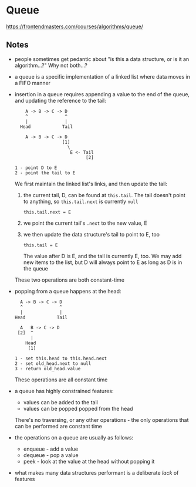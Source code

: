 # Queue

https://frontendmasters.com/courses/algorithms/queue/

## Notes

- people sometimes get pedantic about "is this a data structure, or is it an
  algorithm...?" Why not both...?
- a queue is a specific implementation of a linked list where data moves in a
  FIFO manner
- insertion in a queue requires appending a value to the end of the queue, and
  updating the reference to the tail:

  ```
      A -> B -> C -> D
      ^              ^
      |              |
    Head            Tail

      A -> B -> C -> D
                    [1]
                      \
                       E <- Tail
                             [2]

  1 - point D to E
  2 - point the tail to E
  ```

  We first maintain the linked list's links, and then update the tail:

  1. the current tail, D, can be found at `this.tail`. The tail doesn't point to
     anything, so `this.tail.next` is currently `null`

     ```
     this.tail.next = E
     ```

  1. we point the current tail's `.next` to the new value, E
  1. we then update the data structure's tail to point to E, too
     ```
     this.tail = E
     ```
     The value after D is E, and the tail is currently E, too. We may add new items
     to the list, but D will always point to E as long as D is in the queue

  These two operations are both constant-time

- popping from a queue happens at the head:

  ```
    A -> B -> C -> D
    ^              ^
    |              |
  Head            Tail

    A   B -> C -> D
   [2]  ^
        |
      Head
       [1]

  1 - set this.head to this.head.next
  2 - set old_head.next to null
  3 - return old_head.value
  ```

  These operations are all constant time

- a queue has highly constrained features:

  - values can be added to the tail
  - values can be popped popped from the head

  There's no traversing, or any other operations - the only operations that can
  be performed are constant time

- the operations on a queue are usually as follows:
  - enqueue - add a value
  - dequeue - pop a value
  - peek - look at the value at the head without popping it
- what makes many data structures performant is a deliberate _lack_ of features
